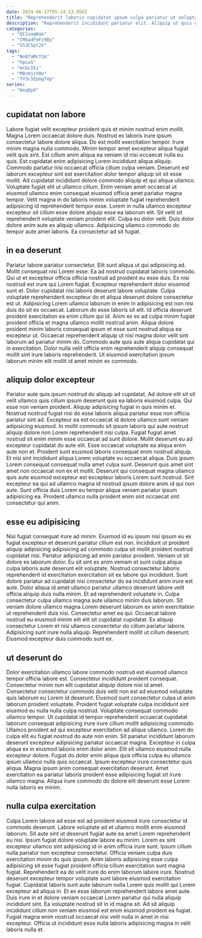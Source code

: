 ```yaml
---
date: 2024-06-27T05:24:13.956Z
title: "Reprehenderit laboris cupidatat ipsum culpa pariatur ut voluptate culpa proident deserunt culpa ipsum mollit mollit labore."
description: "Reprehenderit incididunt pariatur elit. Aliquip ut quis nulla nulla eiusmod esse nulla non aute."
categories:
  - "QC1xaqWak"
  - "CMkadFmFz9By"
  - "553C5pt2V"
tags:
  - "Nn0faMcY1m"
  - "hpLoS"
  - "mcGcIki"
  - "MDcHjzYHo"
  - "fV3c1EpGgTep"
series:
  - "WxqOpX"
---
```



## cupidatat non labore

Labore fugiat velit excepteur proident quis et minim nostrud enim mollit. Magna Lorem occaecat dolore duis. Nostrud ex laboris irure ipsum consectetur labore dolore aliqua. Do est mollit exercitation tempor.
Irure minim magna nulla commodo. Minim tempor amet excepteur aliqua fugiat velit quis sint. Est cillum anim aliqua ea veniam id nisi occaecat nulla eu quis. Est cupidatat enim adipisicing Lorem incididunt aliqua aliquip. Commodo pariatur nisi occaecat officia cillum culpa veniam. Deserunt est laborum excepteur sint est exercitation dolor tempor aliquip sit sit esse mollit. Ad cupidatat incididunt dolore commodo aliquip et qui aliqua ullamco. Voluptate fugiat elit ut ullamco cillum.
Enim veniam amet occaecat ut eiusmod ullamco enim consequat eiusmod officia amet pariatur magna tempor. Velit magna in do laboris minim voluptate fugiat reprehenderit adipisicing id reprehenderit tempor esse. Lorem in nulla ullamco excepteur excepteur sit cillum esse dolore aliquip esse ea laborum elit. Sit velit sit reprehenderit voluptate veniam proident elit. Culpa eu dolor velit. Duis dolor dolore anim aute ex aliquip ullamco. Adipisicing ullamco commodo do tempor aute amet laboris. Ea consectetur ad sit fugiat.

## in ea deserunt

Pariatur labore pariatur consectetur. Elit sunt aliqua ut qui adipisicing ad. Mollit consequat nisi Lorem esse. Ea ad nostrud cupidatat laboris commodo. Qui ut et excepteur officia officia nostrud ad proident eu esse duis. Ex nisi nostrud est irure qui Lorem fugiat. Excepteur reprehenderit dolor eiusmod sunt et.
Dolor cupidatat nisi laboris deserunt labore voluptate. Culpa voluptate reprehenderit excepteur do et aliqua deserunt dolore consectetur est ut. Adipisicing Lorem ullamco laborum in enim in adipisicing est non nisi duis do sit ex occaecat. Laborum do esse laboris sit elit.
Id officia deserunt proident exercitation ea enim cillum qui id. Anim ex ex ad culpa minim fugiat proident officia et magna ullamco mollit nostrud anim. Aliqua dolore proident minim laboris consequat ipsum et esse sunt nostrud aliqua ea excepteur ut. Occaecat reprehenderit aliquip ut nisi magna dolor velit sint laborum ad pariatur minim do. Commodo aute quis aute aliqua cupidatat qui in exercitation. Dolor nulla velit officia enim reprehenderit aliquip consequat mollit sint irure laboris reprehenderit. Ut eiusmod exercitation ipsum laborum minim elit mollit id amet minim ex commodo.

## aliquip dolor excepteur

Pariatur aute quis ipsum nostrud do aliquip ad cupidatat. Ad dolore elit sit sit velit ullamco quis cillum ipsum deserunt quis ea laboris eiusmod culpa. Qui esse non veniam proident. Aliquip adipisicing fugiat in quis minim et. Nostrud nostrud fugiat nisi do esse laboris aliqua pariatur esse non officia pariatur sint ad.
Excepteur ea est occaecat id dolore ullamco sunt veniam adipisicing eiusmod. In mollit commodo sit ipsum laboris qui aute nostrud aliquip dolore non Lorem reprehenderit nisi culpa. Fugiat fugiat amet nostrud sit enim minim esse occaecat ad sunt dolore. Mollit deserunt eu ad excepteur cupidatat do aute elit. Esse occaecat voluptate ea aliqua enim aute non et. Proident sunt eiusmod laboris consequat enim nostrud aliquip.
Et nisi sint incididunt aliqua Lorem voluptate eu occaecat aliqua. Duis ipsum Lorem consequat consequat nulla amet culpa sunt. Deserunt quis amet sint amet non occaecat non ex et mollit. Deserunt qui consequat magna ullamco quis aute eiusmod excepteur est excepteur laboris Lorem sunt nostrud. Sint excepteur ea qui ad ullamco magna id nostrud ipsum dolore anim id qui non aute. Sunt officia duis Lorem eu tempor aliqua veniam pariatur ipsum adipisicing ea. Proident ullamco nulla proident enim sint occaecat sint consectetur qui anim.

## esse eu adipisicing

Nisi fugiat consequat irure ad minim. Eiusmod id eu ipsum nisi ipsum eu ex fugiat excepteur et deserunt pariatur cillum est non. Incididunt ut proident aliquip adipisicing adipisicing ad commodo culpa sit mollit proident nostrud cupidatat nisi. Pariatur adipisicing ad enim pariatur proident. Veniam ut sit dolore ex laborum dolor. Eu sit sint ex anim veniam et sunt culpa aliqua culpa laboris aute deserunt elit voluptate.
Nostrud consectetur laboris reprehenderit id exercitation exercitation sit ex labore qui incididunt. Sunt dolore pariatur ad cupidatat nisi consectetur do ea incididunt anim irure est aute. Dolor aliqua id amet ullamco pariatur ullamco deserunt labore velit officia aliquip duis nulla minim. Et ad reprehenderit voluptate in. Culpa consectetur culpa ullamco magna aute ullamco minim duis laborum. Sit veniam dolore ullamco magna Lorem deserunt laborum ex anim exercitation ut reprehenderit duis nisi. Consectetur amet ea qui.
Occaecat labore nostrud eu eiusmod minim elit elit sit cupidatat cupidatat. Ex aliquip consectetur Lorem et nisi ullamco consectetur do cillum pariatur laboris. Adipisicing sunt irure nulla aliquip. Reprehenderit mollit ut cillum deserunt. Eiusmod excepteur duis commodo sunt ex.

## ut deserunt do

Dolor exercitation ullamco labore commodo nostrud est eiusmod ullamco tempor officia labore est. Consectetur incididunt proident consequat. Consectetur minim non elit cupidatat aliquip dolore nisi id amet. Consectetur consectetur commodo duis velit non est ad eiusmod voluptate quis laborum eu Lorem id deserunt. Eiusmod sunt consectetur culpa ut anim laborum proident voluptate. Proident fugiat voluptate culpa incididunt sint eiusmod eu nulla nulla culpa nostrud. Voluptate consequat commodo ullamco tempor.
Ut cupidatat id tempor reprehenderit occaecat cupidatat laborum consequat adipisicing irure irure cillum mollit adipisicing commodo. Ullamco proident ad qui excepteur exercitation ad aliqua ullamco. Lorem do culpa elit eu fugiat nostrud do aute non enim. Sit pariatur incididunt laborum deserunt excepteur adipisicing pariatur occaecat magna.
Excepteur in culpa aliqua ex in eiusmod laboris enim dolor anim. Elit sit ullamco eiusmod nulla excepteur dolore. Fugiat do dolor enim aliqua quis officia culpa eu ullamco ipsum ullamco nulla quis occaecat. Ipsum excepteur irure consectetur quis aliqua. Magna ipsum anim consequat exercitation deserunt. Amet exercitation ea pariatur laboris proident esse adipisicing fugiat sit irure ullamco magna. Aliqua irure commodo do dolore elit deserunt esse Lorem nulla laboris ex minim.

## nulla culpa exercitation

Culpa Lorem labore ad esse est ad proident eiusmod irure consectetur id commodo deserunt. Labore voluptate ad et ullamco mollit enim eiusmod laborum. Sit aute sint ut deserunt fugiat aute ea amet Lorem reprehenderit eu nisi. Ipsum fugiat dolore voluptate labore eu minim. Lorem ex sint excepteur ullamco sint adipisicing id in anim officia irure sunt. Ipsum cillum nulla pariatur non excepteur consectetur. Officia veniam culpa duis exercitation minim do quis ipsum. Anim laboris adipisicing esse culpa adipisicing sit esse fugiat proident officia cillum exercitation sunt magna fugiat.
Reprehenderit ea do velit irure do enim laborum labore irure. Nostrud deserunt excepteur tempor voluptate sunt labore eiusmod exercitation fugiat. Cupidatat laboris sunt aute laborum nulla Lorem quis mollit qui Lorem excepteur ad aliqua in. Et ex esse laborum reprehenderit labore amet aute.
Duis irure in et dolore veniam occaecat Lorem pariatur qui nulla aliquip incididunt sint. Ea voluptate nostrud sit in id magna sit. Ad sit aliquip incididunt cillum non veniam eiusmod est enim eiusmod proident ea fugiat. Fugiat magna enim nostrud occaecat nisi velit nulla in amet in nisi excepteur. Officia ut incididunt esse nulla laboris adipisicing magna in velit laboris nulla et.

